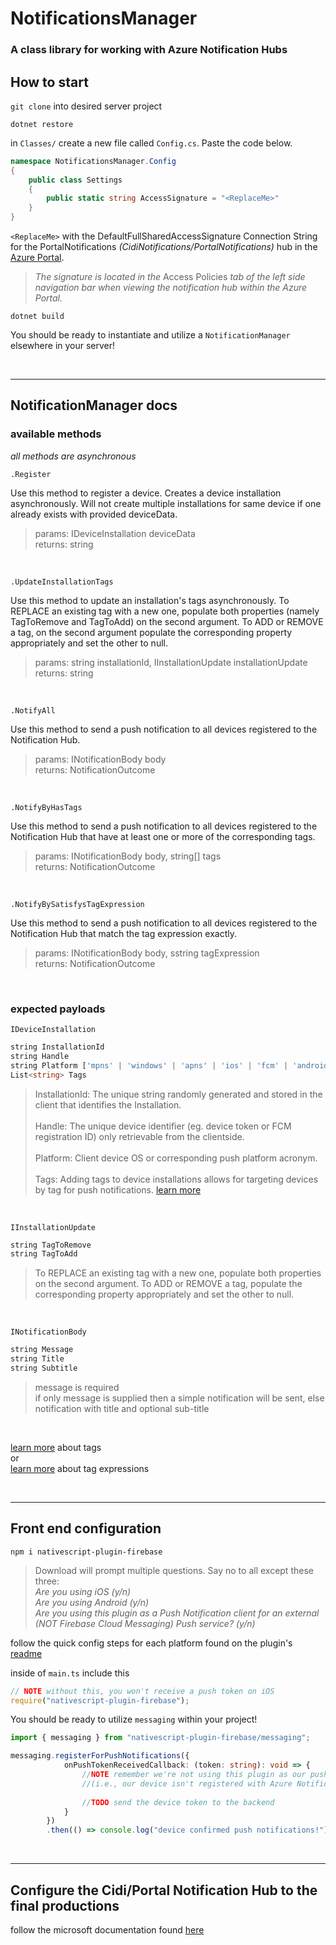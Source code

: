 # NotificationsManager
### A class library for working with Azure Notification Hubs

## How to start
`git clone` into desired server project

`dotnet restore`

in `Classes/` create a new file called `Config.cs`. Paste the code below.
```cs
namespace NotificationsManager.Config
{
    public class Settings
    {
        public static string AccessSignature = "<ReplaceMe>"
    }
}
```
`<ReplaceMe>` with the DefaultFullSharedAccessSignature Connection String for the PortalNotifications *(CidiNotifications/PortalNotifications)* hub in the [Azure Portal](https://portal.azure.com/). <br/> 
>*The signature is located in the* Access Policies *tab of the left side navigation bar when viewing the notification hub within the Azure Portal.*

`dotnet build`

You should be ready to instantiate and utilize a `NotificationManager` elsewhere in your server!

<br/>

---
## NotificationManager docs

### available methods
*all methods are asynchronous*


`.Register`

Use this method to register a device. Creates a device installation asynchronously. Will not create multiple installations for same device if one already exists with provided deviceData. 
>params: IDeviceInstallation deviceData <br/>
>returns: string 

<br/>

`.UpdateInstallationTags`

Use this method to update an installation's tags asynchronously. To REPLACE an existing tag with a new one, populate both properties (namely TagToRemove and TagToAdd) on the second argument. To ADD or REMOVE a tag, on the second argument populate the corresponding property appropriately and set the other to null.
>params: string installationId, IInstallationUpdate installationUpdate <br/>
>returns: string 

<br/>

`.NotifyAll`

Use this method to send a push notification to all devices registered to the Notification Hub. 
>params: INotificationBody body <br/>
>returns: NotificationOutcome 

<br/>

`.NotifyByHasTags`

Use this method to send a push notification to all devices registered to the Notification Hub that have at least one or more of the corresponding tags.
>params: INotificationBody body, string[] tags <br/>
>returns: NotificationOutcome 

<br/>

`.NotifyBySatisfysTagExpression`

Use this method to send a push notification to all devices registered to the Notification Hub that match the tag expression exactly.
>params: INotificationBody body, sstring tagExpression <br/>
>returns: NotificationOutcome 

<br/>

### expected payloads

`IDeviceInstallation`
```typescript
string InstallationId  
string Handle 
string Platform ['mpns' | 'windows' | 'apns' | 'ios' | 'fcm' | 'android']
List<string> Tags 
```
>InstallationId: The unique string randomly generated and stored in the client that identifies the Installation. <br/><br/>
Handle: The unique device identifier (eg. device token or FCM registration ID) only retrievable from the clientside. <br/><br/>
Platform: Client device OS or corresponding push platform acronym. <br/><br/>
Tags: Adding tags to device installations allows for targeting devices by tag for push notifications. [learn more](https://docs.microsoft.com/en-us/azure/notification-hubs/notification-hubs-tags-segment-push-message#tags)

<br/>

`IInstallationUpdate`
```typescript
string TagToRemove
string TagToAdd
```
>To REPLACE an existing tag with a new one, populate both properties on the second argument. To ADD or REMOVE a tag, populate the corresponding property appropriately and set the other to null.

<br/>

`INotificationBody`
```typescript
string Message
string Title
string Subtitle
```
>message is required <br/>if only message is supplied then a simple notification will be sent, else notification with title and optional sub-title

<br/>

[learn more](https://docs.microsoft.com/en-us/azure/notification-hubs/notification-hubs-tags-segment-push-message#tags) about tags <br/> or <br/> [learn more](https://docs.microsoft.com/en-us/azure/notification-hubs/notification-hubs-tags-segment-push-message#tag-expressions) about tag expressions

<br/>

---
## Front end configuration
 `npm i nativescript-plugin-firebase` <br/>
>Download will prompt multiple questions. Say no to all except these three: <br/>*Are you using iOS (y/n)<br/>Are you using Android (y/n)<br/>Are you using this plugin as a Push Notification client for an external (NOT Firebase Cloud Messaging) Push service? (y/n)*

follow the quick config steps for each platform found on the plugin's [readme](https://github.com/EddyVerbruggen/nativescript-plugin-firebase/blob/master/docs/NON_FIREBASE_MESSAGING.md#setup)

inside of `main.ts` include this
```typescript
// NOTE without this, you won't receive a push token on iOS
require("nativescript-plugin-firebase");
```

You should be ready to utilize `messaging` within your project! 
```typescript 
import { messaging } from "nativescript-plugin-firebase/messaging";

messaging.registerForPushNotifications({
            onPushTokenReceivedCallback: (token: string): void => {
                //NOTE remember we're not using this plugin as our push notification manager 
                //(i.e., our device isn't registered with Azure Notification Hubs yet)               
                
                //TODO send the device token to the backend
            }
        })
        .then(() => console.log("device confirmed push notifications!"))
```

<br/>

---
## Configure the Cidi/Portal Notification Hub to the final productions

follow the microsoft documentation found [here](https://docs.microsoft.com/en-us/azure/notification-hubs/configure-notification-hub-portal-pns-settings?tabs=azure-portal)